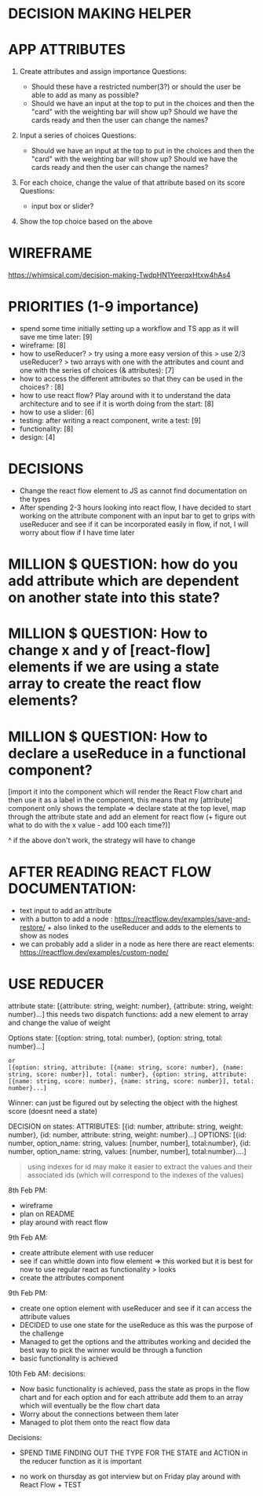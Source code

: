 # DECISION MAKING HELPER

# APP ATTRIBUTES

1. Create attributes and assign importance
   Questions:

   - Should these have a restricted number(3?) or should the user be able to add as many as possible?
   - Should we have an input at the top to put in the choices and then the "card" with the weighting bar will show up? Should we have the cards ready and then the user can change the names?

2. Input a series of choices
   Questions:

   - Should we have an input at the top to put in the choices and then the "card" with the weighting bar will show up? Should we have the cards ready and then the user can change the names?

3. For each choice, change the value of that attribute based on its score
   Questions:

   - input box or slider?

4. Show the top choice based on the above

# WIREFRAME

https://whimsical.com/decision-making-TwdpHN1YeerqxHtxw4hAs4

# PRIORITIES (1-9 importance)

- spend some time initially setting up a workflow and TS app as it will save me time later: [9]
- wireframe: [8]
- how to useReducer? > try using a more easy version of this > use 2/3 useReducer? > two arrays with one with the attributes and count and one with the series of choices (& attributes): [7]
- how to access the different attributes so that they can be used in the choices? : [8]
- how to use react flow? Play around with it to understand the data architecture and to see if it is worth doing from the start: [8]
- how to use a slider: [6]
- testing: after writing a react component, write a test: [9]
- functionality: [8]
- design: [4]

# DECISIONS

- Change the react flow element to JS as cannot find documentation on the types
- After spending 2-3 hours looking into react flow, I have decided to start working on the attribute component with an input bar to get to grips with useReducer and see if it can be incorporated easily in flow, if not, I will worry about flow if I have time later

# MILLION $ QUESTION: how do you add attribute which are dependent on another state into this state?

# MILLION $ QUESTION: How to change x and y of [react-flow] elements if we are using a state array to create the react flow elements?

# MILLION $ QUESTION: How to declare a useReduce in a functional component?

[import it into the component which will render the React Flow chart and then use it as a label in the component, this means that my [attribute] component only shows the template => declare state at the top level, map through the attribute state and add an element for react flow (+ figure out what to do with the x value - add 100 each time?)]

^ if the above don't work, the strategy will have to change

# AFTER READING REACT FLOW DOCUMENTATION:

- text input to add an attribute
- with a button to add a node : https://reactflow.dev/examples/save-and-restore/ + also linked to the useReducer and adds to the elements to show as nodes
- we can probably add a slider in a node as here there are react elements: https://reactflow.dev/examples/custom-node/

# USE REDUCER

attribute state:
[{attribute: string, weight: number}, {attribute: string, weight: number}...]
this needs two dispatch functions: add a new element to array and change the value of weight

Options state:
[{option: string, total: number}, {option: string, total: number}...]

    or
    [{option: string, attribute: [{name: string, score: number}, {name: string, score: number}], total: number}, {option: string, attribute: [{name: string, score: number}, {name: string, score: number}], total: number}...]

Winner: can just be figured out by selecting the object with the highest score (doesnt need a state)

DECISION on states:
ATTRIBUTES: [{id: number, attribute: string, weight: number}, {id: number, attribute: string, weight: number}...]
OPTIONS: [{id: number, option_name: string, values: [number, number], total:number}, {id: number, option_name: string, values: [number, number], total:number}....]

> using indexes for id may make it easier to extract the values and their associated ids (which will correspond to the indexes of the values)

8th Feb PM:

- wireframe
- plan on README
- play around with react flow

9th Feb AM:

- create attribute element with use reducer
- see if can whittle down into flow element => this worked but it is best for now to use regular react as functionality > looks
- create the attributes component

9th Feb PM:

- create one option element with useReducer and see if it can access the attribute values
- DECIDED to use one state for the useReduce as this was the purpose of the challenge
- Managed to get the options and the attributes working and decided the best way to pick the winner would be through a function
- basic functionality is achieved

10th Feb AM:
decisions:

- Now basic functionality is achieved, pass the state as props in the flow chart and for each option and for each attribute add them to an array which will eventually be the flow chart data
- Worry about the connections between them later
- Managed to plot them onto the react flow data

Decisions:

- SPEND TIME FINDING OUT THE TYPE FOR THE STATE and ACTION in the reducer function as it is important

- no work on thursday as got interview but on Friday play around with React Flow + TEST
